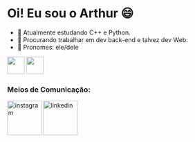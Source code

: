# Oi! Eu sou o Arthur 😄
- 🌱 Atualmente estudando C++ e Python.
- 👯 Procurando trabalhar em dev back-end e talvez dev Web.
- 💬 Pronomes: ele/dele
 <div>
    <img width="40px" src="https://cdn.jsdelivr.net/gh/devicons/devicon/icons/c/c-original.svg"/>
  </a>
    <img width="40px" src="https://cdn.jsdelivr.net/gh/devicons/devicon/icons/cplusplus/cplusplus-original.svg" />

### Meios de Comunicação:

<div>
  <a href="https://www.instagram.com/arth_zar/">
    <img align="left" width="80px" src="https://cdn-icons-png.flaticon.com/512/2111/2111463.png" alt="instagram" style="vertical-align:top;">
</a>
  <a href="https://www.linkedin.com/in/arthur-eutropio-4a90b6235/i">
    <img width="80px" src="https://cdn-icons-png.flaticon.com/512/145/145807.png" alt="linkedin" style="vertical-align:top;">
</div>
  


